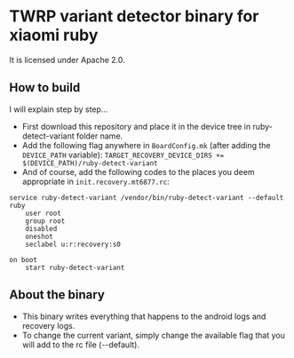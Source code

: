 # TWRP variant detector binary for xiaomi ruby
It is licensed under Apache 2.0.

## How to build
I will explain step by step...

 - First download this repository and place it in the device tree in ruby-detect-variant folder name.
 - Add the following flag anywhere in `BoardConfig.mk` (after adding the `DEVICE_PATH` variable): `TARGET_RECOVERY_DEVICE_DIRS += $(DEVICE_PATH)/ruby-detect-variant`
 - And of course, add the following codes to the places you deem appropriate in `init.recovery.mt6877.rc`:

```
service ruby-detect-variant /vendor/bin/ruby-detect-variant --default ruby
    user root
    group root
    disabled
    oneshot
    seclabel u:r:recovery:s0

on boot
    start ruby-detect-variant
```

## About the binary

 - This binary writes everything that happens to the android logs and recovery logs.
 - To change the current variant, simply change the available flag that you will add to the rc file (--default).
